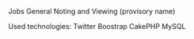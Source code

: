 Jobs General Noting and Viewing
(provisory name)


Used technologies:
Twitter Boostrap
CakePHP
MySQL
